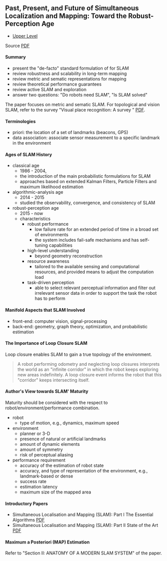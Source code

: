 ## Past, Present, and Future of Simultaneous Localization and Mapping: Toward the Robust-Perception Age

- [Upper Level](README.md)

Source [PDF](https://arxiv.org/pdf/1606.05830.pdf)

#### Summary

- present the "de-facto" standard formulation of for SLAM
- review robustness and scalability in long-term mapping
- review metric and sematic representations for mapping
- review theoretical performance guarantees
- review active SLAM and exploration
- answer two questions: "Do robots need SLAM", "Is SLAM solved"

The paper focuses on metric and sematic SLAM. For topological and vision SLAM, refer to the survey "Visual place recognition: A survey " [PDF](http://www.cvlibs.net/projects/autonomous_vision_survey/literature/Lowry2016TR.pdf).

#### Terminologies

- priori: the location of a set of landmarks (beacons, GPS)
- data association: associate sensor measurement to a specific landmark in the environment

#### Ages of SLAM History

- classical age
  - 1986 - 2004, 
  - the introduction of the main probabilistic formulations for SLAM
  - approaches based on extended Kalman Filters, Particle Filters and maximum likelihood estimation
- algorithmic-analysis age
  - 2014 - 2015
  - studied the observability, convergence, and consistency of SLAM
- robust-perception age
  - 2015 - now
  - characteristics
    - robust performance
      - low failure rate for an extended period of time in a broad set of environments
      - the system includes fail-safe mechanisms and has self-tuning capabilities
    - high-level understanding
      - beyond geometry reconstruction
    - resource awareness
      - tailored to the available sensing and computational resources, and provided means to adjust the computation load
    - task-driven perception
      - able to select relevant perceptual information and filter out irrelevant sensor data in order to support the task the robot has to perform

#### Manifold Aspects that SLAM Involved

- front-end: computer vision, signal-processing
- back-end: geometry, graph theory, optimization, and probabilistic estimation


#### The Importance of Loop Closure SLAM

Loop closure enables SLAM to gain a true topology of the environment.

> A robot performing odometry and neglecting loop closures interprets the world as an "infinite corridor" in which the robot keeps exploring new areas indefinitely. A loop closure event informs the robot that this "corridor" keeps intersecting itself.

#### Author's View towards SLAM' Maturity

Maturity should be considered with the respect to robot/environment/performance combination.

- robot
  - type of motion, e.g., dynamics, maximum speed
- environment
  - planner or 3-D
  - presence of natural or artificial landmarks
  - amount of dynamic elements
  - amount of symmetry
  - risk of perceptual aliasing
- performance requirement
  - accuracy of the estimation of robot state
  - accuracy, and type of representation of the environment, e.g., landmark-based or dense
  - success rate
  - estimation latency
  - maximum size of the mapped area

#### Introductory Papers

- Simultaneous Localisation and Mapping (SLAM): Part I The Essential Algorithms [PDF](http://citeseerx.ist.psu.edu/viewdoc/download?doi=10.1.1.477.7077&rep=rep1&type=pdf)
- Simultaneous Localisation and Mapping (SLAM): Part II State of the Art [PDF](https://pdfs.semanticscholar.org/27d4/6db7ed4e96944080052b761c62102f26b23f.pdf)

#### Maximum a Posteriori (MAP) Estimation

Refer to "Section II: ANATOMY OF A MODERN SLAM SYSTEM" of the paper.

